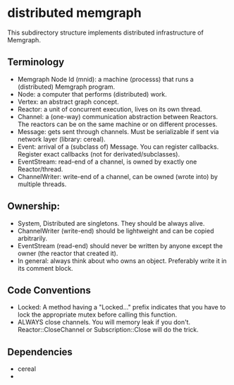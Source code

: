 
# distributed memgraph

This subdirectory structure implements distributed infrastructure of Memgraph.

## Terminology

* Memgraph Node Id (mnid): a machine (processs) that runs a (distributed) Memgraph program.
* Node: a computer that performs (distributed) work.
* Vertex: an abstract graph concept.
* Reactor: a unit of concurrent execution, lives on its own thread.
* Channel: a (one-way) communication abstraction between Reactors. The reactors can be on the same machine or on different processes.
* Message: gets sent through channels. Must be serializable if sent via network layer (library: cereal).
* Event: arrival of a (subclass of) Message. You can register callbacks. Register exact callbacks (not for derivated/subclasses).
* EventStream: read-end of a channel, is owned by exactly one Reactor/thread.
* ChannelWriter: write-end of a channel, can be owned (wrote into) by multiple threads.

## Ownership:

* System, Distributed are singletons. They should be always alive.
* ChannelWriter (write-end) should be lightweight and can be copied arbitrarily.
* EventStream (read-end) should never be written by anyone except the owner (the reactor that created it).
* In general: always think about who owns an object. Preferably write it in its comment block.

## Code Conventions

* Locked: A method having a "Locked..." prefix indicates that you
  have to lock the appropriate mutex before calling this function.
* ALWAYS close channels. You will memory leak if you don't.
  Reactor::CloseChannel or Subscription::Close will do the trick.

## Dependencies

* cereal
* <other memgraph dependencies>